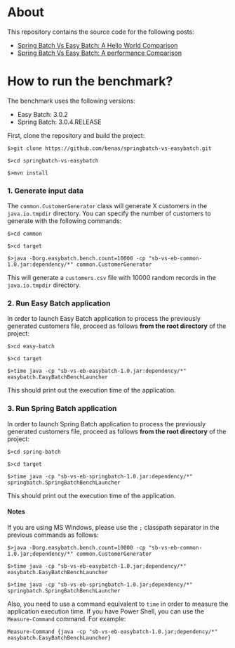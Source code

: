 # About

This repository contains the source code for the following posts:

* [Spring Batch Vs Easy Batch: A Hello World Comparison](http://blog.mahmoud-benhassine.fr/2014/03/03/spring-batch-vs-easy-batch:-a-hello-world-comparison.html)
* [Spring Batch Vs Easy Batch: A performance Comparison](http://blog.mahmoud-benhassine.fr/2015/02/15/spring-batch-vs-easy-batch:-a-performance-comparison.html)

# How to run the benchmark?

The benchmark uses the following versions:

* Easy Batch: 3.0.2
* Spring Batch: 3.0.4.RELEASE

First, clone the repository and build the project:

`$>git clone https://github.com/benas/springbatch-vs-easybatch.git`

`$>cd springbatch-vs-easybatch`

`$>mvn install`

### 1. Generate input data

The `common.CustomerGenerator` class will generate X customers in the `java.io.tmpdir` directory. You can specify
the number of customers to generate with the following commands:

`$>cd common`

`$>cd target`

`$>java -Dorg.easybatch.bench.count=10000 -cp "sb-vs-eb-common-1.0.jar:dependency/*" common.CustomerGenerator`

This will generate a `customers.csv` file with 10000 random records in the `java.io.tmpdir` directory.

### 2. Run Easy Batch application

In order to launch Easy Batch application to process the previously generated customers file,
 proceed as follows **from the root directory** of the project:

`$>cd easy-batch`

`$>cd target`

`$>time java -cp "sb-vs-eb-easybatch-1.0.jar:dependency/*" easybatch.EasyBatchBenchLauncher`

This should print out the execution time of the application.

### 3. Run Spring Batch application

In order to launch Spring Batch application to process the previously generated customers file,
 proceed as follows **from the root directory** of the project:

`$>cd spring-batch`

`$>cd target`

`$>time java -cp "sb-vs-eb-springbatch-1.0.jar:dependency/*" springbatch.SpringBatchBenchLauncher`

This should print out the execution time of the application.

#### Notes

If you are using MS Windows, please use the `;` classpath separator in the previous commands as follows:

`$>java -Dorg.easybatch.bench.count=10000 -cp "sb-vs-eb-common-1.0.jar;dependency/*" common.CustomerGenerator`

`$>time java -cp "sb-vs-eb-easybatch-1.0.jar;dependency/*" easybatch.EasyBatchBenchLauncher`

`$>time java -cp "sb-vs-eb-springbatch-1.0.jar;dependency/*" springbatch.SpringBatchBenchLauncher`

Also, you need to use a command equivalent to `time` in order to measure the application execution time.
If you have Power Shell, you can use the `Measure-Command` command. For example:

`Measure-Command {java -cp "sb-vs-eb-easybatch-1.0.jar;dependency/*" easybatch.EasyBatchBenchLauncher}`